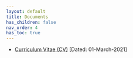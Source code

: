 ```yaml
---
layout: default
title: Documents
has_children: false
nav_order: 4
has_toc: true
---
```


* [Curriculum Vitae (CV)](Mudit_CV010321.pdf) [Dated: 01-March-2021]